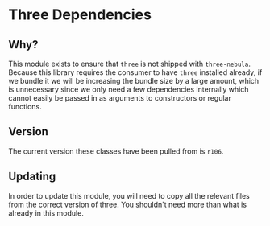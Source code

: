 # Three Dependencies

## Why?

This module exists to ensure that `three` is not shipped with `three-nebula`. Because this library requires the consumer to have `three` installed already, if we bundle it we will be increasing the bundle size by a large amount, which is unnecessary since we only need a few dependencies internally which cannot easily be passed in as arguments to constructors or regular functions.

## Version

The current version these classes have been pulled from is `r106`.

## Updating

In order to update this module, you will need to copy all the relevant files from the correct version of three. You shouldn't need more than what is already in this module.

